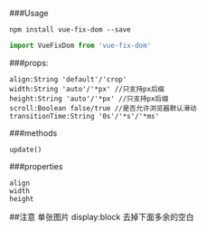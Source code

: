 
###Usage
```
npm install vue-fix-dom --save
```
```javascript
import VueFixDom from 'vue-fix-dom'
```


###props:
```
align:String 'default'/'crop'
width:String 'auto'/'*px' //只支持px后缀
height:String 'auto'/'*px' //只支持px后缀
scroll:Boolean false/true //是否允许浏览器默认滑动
transitionTime:String '0s'/'*s'/'*ms'

```
###methods
```
update()

```
###properties
```
align
width
height

```

##注意
单张图片 display:block 去掉下面多余的空白